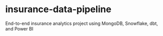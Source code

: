 # insurance-data-pipeline
End-to-end insurance analytics project using MongoDB, Snowflake, dbt, and Power BI
